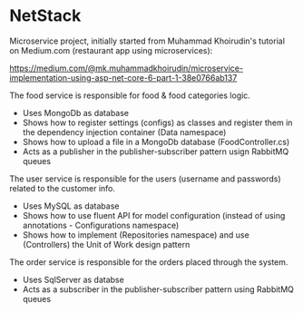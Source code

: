 # NetStack

Microservice project, initially started from Muhammad Khoirudin's tutorial on Medium.com (restaurant app using microservices):

https://medium.com/@mk.muhammadkhoirudin/microservice-implementation-using-asp-net-core-6-part-1-38e0766ab137

The food service is responsible for food & food categories logic. 
- Uses MongoDb as database
- Shows how to register settings (configs) as classes and register them in the dependency injection container (Data namespace)
- Shows how to upload a file in a MongoDb database (FoodController.cs)
- Acts as a publisher in the publisher-subscriber pattern usign RabbitMQ queues

The user service is responsible for the users (username and passwords) related to the customer info.
- Uses MySQL as database
- Shows how to use fluent API for model configuration (instead of using annotations - Configurations namespace)
- Shows how to implement (Repositories namespace) and use (Controllers) the Unit of Work design pattern

The order service is responsible for the orders placed through the system.
- Uses SqlServer as databse
- Acts as a subscriber in the publisher-subscriber pattern using RabbitMQ queues
